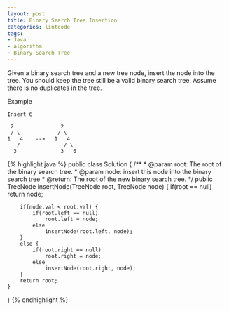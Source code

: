 ```yaml
---
layout: post
title: Binary Search Tree Insertion
categories: lintcode
tags:
- Java
- algorithm
- Binary Search Tree
---
```


Given a binary search tree and a new tree node, insert the node into the tree. You should keep the tree still be a valid binary search tree. Assume there is no duplicates in the tree.

Example

```
Insert 6

 2               2
 / \            / \
1   4    -->   1   4
   /              / \ 
  3              3   6
```

{% highlight java %}
public class Solution {
    /**
     * @param root: The root of the binary search tree.
     * @param node: insert this node into the binary search tree
     * @return: The root of the new binary search tree.
     */
    public TreeNode insertNode(TreeNode root, TreeNode node) {
        if(root == null)
            return node;
            
        if(node.val < root.val) {
            if(root.left == null)
                root.left = node;
            else
                insertNode(root.left, node);
        }
        else {
            if(root.right == null)
                root.right = node;
            else
                insertNode(root.right, node);
        }
        return root;
    }
}
{% endhighlight %}